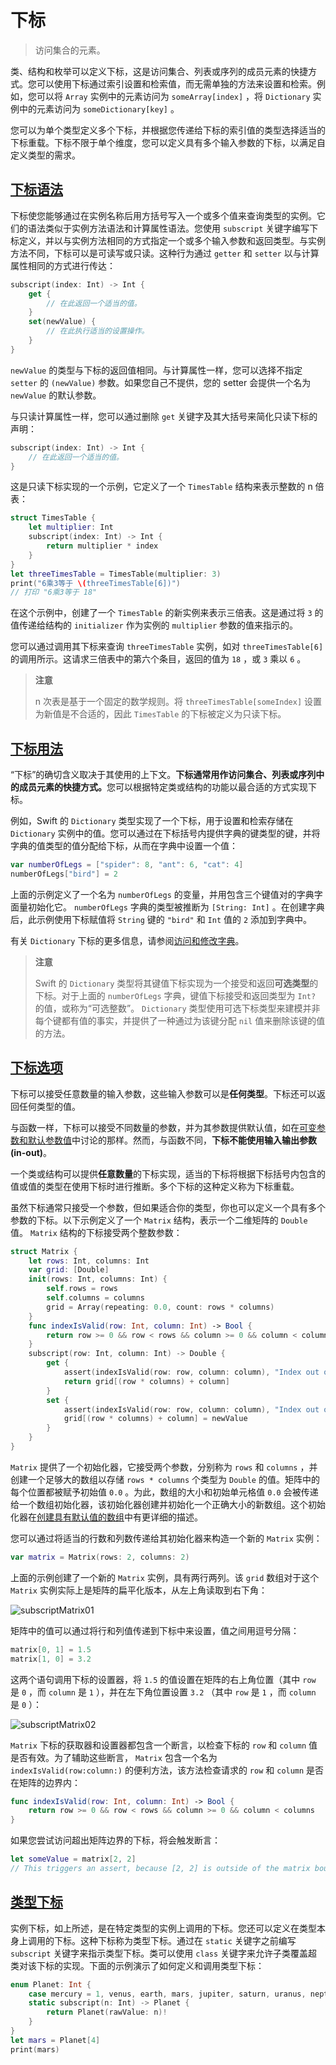 # 下标

> 访问集合的元素。

类、结构和枚举可以定义下标，这是访问集合、列表或序列的成员元素的快捷方式。您可以使用下标通过索引设置和检索值，而无需单独的方法来设置和检索。例如，您可以将 `Array` 实例中的元素访问为 `someArray[index]` ，将 `Dictionary` 实例中的元素访问为 `someDictionary[key]` 。

您可以为单个类型定义多个下标，并根据您传递给下标的索引值的类型选择适当的下标重载。下标不限于单个维度，您可以定义具有多个输入参数的下标，以满足自定义类型的需求。

## [下标语法](https://docs.swift.org/swift-book/documentation/the-swift-programming-language/subscripts#Subscript-Syntax)

下标使您能够通过在实例名称后用方括号写入一个或多个值来查询类型的实例。它们的语法类似于实例方法语法和计算属性语法。您使用 `subscript` 关键字编写下标定义，并以与实例方法相同的方式指定一个或多个输入参数和返回类型。与实例方法不同，下标可以是可读写或只读。这种行为通过 `getter` 和 `setter` 以与计算属性相同的方式进行传达：

```swift
subscript(index: Int) -> Int {
    get {
        // 在此返回一个适当的值。
    }
    set(newValue) {
        // 在此执行适当的设置操作。
    }
}
```

`newValue` 的类型与下标的返回值相同。与计算属性一样，您可以选择不指定 `setter` 的 `(newValue)` 参数。如果您自己不提供，您的 setter 会提供一个名为 `newValue` 的默认参数。

与只读计算属性一样，您可以通过删除 `get` 关键字及其大括号来简化只读下标的声明：

```swift
subscript(index: Int) -> Int {
    // 在此返回一个适当的值。
}
```

这是只读下标实现的一个示例，它定义了一个 `TimesTable` 结构来表示整数的 n 倍表：

```swift
struct TimesTable {
    let multiplier: Int
    subscript(index: Int) -> Int {
        return multiplier * index
    }
}
let threeTimesTable = TimesTable(multiplier: 3)
print("6乘3等于 \(threeTimesTable[6])")
// 打印 "6乘3等于 18"
```

在这个示例中，创建了一个 `TimesTable` 的新实例来表示三倍表。这是通过将 `3` 的值传递给结构的 `initializer` 作为实例的 `multiplier` 参数的值来指示的。

您可以通过调用其下标来查询 `threeTimesTable` 实例，如对 `threeTimesTable[6]` 的调用所示。这请求三倍表中的第六个条目，返回的值为 `18` ，或 `3` 乘以 `6` 。

> **注意**
>
> n 次表是基于一个固定的数学规则。将 `threeTimesTable[someIndex]` 设置为新值是不合适的，因此 `TimesTable` 的下标被定义为只读下标。

## [下标用法](https://docs.swift.org/swift-book/documentation/the-swift-programming-language/subscripts#Subscript-Usage)

“下标”的确切含义取决于其使用的上下文。**下标通常用作访问集合、列表或序列中的成员元素的快捷方式。**&#x60A8;可以根据特定类或结构的功能以最合适的方式实现下标。

例如，Swift 的 `Dictionary` 类型实现了一个下标，用于设置和检索存储在 `Dictionary` 实例中的值。您可以通过在下标括号内提供字典的键类型的键，并将字典的值类型的值分配给下标，从而在字典中设置一个值：

```swift
var numberOfLegs = ["spider": 8, "ant": 6, "cat": 4]
numberOfLegs["bird"] = 2
```

上面的示例定义了一个名为 `numberOfLegs` 的变量，并用包含三个键值对的字典字面量初始化它。 `numberOfLegs` 字典的类型被推断为 `[String: Int]` 。在创建字典后，此示例使用下标赋值将 `String` 键的 `"bird"` 和 `Int` 值的 `2` 添加到字典中。

有关 `Dictionary` 下标的更多信息，请参阅[访问和修改字典](collection-types.md#accessing-and-modifying-a-dictionary)。

> **注意**
>
> Swift 的 `Dictionary` 类型将其键值下标实现为一个接受和返回**可选类型**的下标。对于上面的 `numberOfLegs` 字典，键值下标接受和返回类型为 `Int?` 的值，或称为“可选整数”。 `Dictionary` 类型使用可选下标类型来建模并非每个键都有值的事实，并提供了一种通过为该键分配 `nil` 值来删除该键的值的方法。

## [下标选项](https://docs.swift.org/swift-book/documentation/the-swift-programming-language/subscripts#Subscript-Options)

下标可以接受任意数量的输入参数，这些输入参数可以是**任何类型**。下标还可以返回任何类型的值。

与函数一样，下标可以接受不同数量的参数，并为其参数提供默认值，如在[可变参数和默认参数值](functions.md#variadic-parameters)中讨论的那样。然而，与函数不同，**下标不能使用输入输出参数(in-out)**。

一个类或结构可以提供**任意数量**的下标实现，适当的下标将根据下标括号内包含的值或值的类型在使用下标时进行推断。多个下标的这种定义称为下标重载。

虽然下标通常只接受一个参数，但如果适合你的类型，你也可以定义一个具有多个参数的下标。以下示例定义了一个 `Matrix` 结构，表示一个二维矩阵的 `Double` 值。 `Matrix` 结构的下标接受两个整数参数：

```swift
struct Matrix {
    let rows: Int, columns: Int
    var grid: [Double]
    init(rows: Int, columns: Int) {
        self.rows = rows
        self.columns = columns
        grid = Array(repeating: 0.0, count: rows * columns)
    }
    func indexIsValid(row: Int, column: Int) -> Bool {
        return row >= 0 && row < rows && column >= 0 && column < columns
    }
    subscript(row: Int, column: Int) -> Double {
        get {
            assert(indexIsValid(row: row, column: column), "Index out of range")
            return grid[(row * columns) + column]
        }
        set {
            assert(indexIsValid(row: row, column: column), "Index out of range")
            grid[(row * columns) + column] = newValue
        }
    }
}
```

`Matrix` 提供了一个初始化器，它接受两个参数，分别称为 `rows` 和 `columns` ，并创建一个足够大的数组以存储 `rows * columns` 个类型为 `Double` 的值。矩阵中的每个位置都被赋予初始值 `0.0` 。为此，数组的大小和初始单元格值 `0.0` 会被传递给一个数组初始化器，该初始化器创建并初始化一个正确大小的新数组。这个初始化器在[创建具有默认值的数组](collection-types/#创建具有默认值的数组)中有更详细的描述。

您可以通过将适当的行数和列数传递给其初始化器来构造一个新的 `Matrix` 实例：

```swift
var matrix = Matrix(rows: 2, columns: 2)
```

上面的示例创建了一个新的 `Matrix` 实例，具有两行两列。该 `grid` 数组对于这个 `Matrix` 实例实际上是矩阵的扁平化版本，从左上角读取到右下角：

![subscriptMatrix01](https://docs.swift.org/swift-book/images/org.swift.tspl/subscriptMatrix01@2x.png)

矩阵中的值可以通过将行和列值传递到下标中来设置，值之间用逗号分隔：

```swift
matrix[0, 1] = 1.5
matrix[1, 0] = 3.2
```

这两个语句调用下标的设置器，将 `1.5` 的值设置在矩阵的右上角位置（其中 `row` 是 `0` ，而 `column` 是 `1` ），并在左下角位置设置 `3.2` （其中 `row` 是 `1` ，而 `column` 是 `0` ）：

![subscriptMatrix02](https://docs.swift.org/swift-book/images/org.swift.tspl/subscriptMatrix02@2x.png)

`Matrix` 下标的获取器和设置器都包含一个断言，以检查下标的 `row` 和 `column` 值是否有效。为了辅助这些断言， `Matrix` 包含一个名为 `indexIsValid(row:column:)` 的便利方法，该方法检查请求的 `row` 和 `column` 是否在矩阵的边界内：

```swift
func indexIsValid(row: Int, column: Int) -> Bool {
    return row >= 0 && row < rows && column >= 0 && column < columns
}
```

如果您尝试访问超出矩阵边界的下标，将会触发断言：

```swift
let someValue = matrix[2, 2]
// This triggers an assert, because [2, 2] is outside of the matrix bounds.
```

## [类型下标](https://docs.swift.org/swift-book/documentation/the-swift-programming-language/subscripts#Type-Subscripts)

实例下标，如上所述，是在特定类型的实例上调用的下标。您还可以定义在类型本身上调用的下标。这种下标称为类型下标。通过在 `static` 关键字之前编写 `subscript` 关键字来指示类型下标。类可以使用 `class` 关键字来允许子类覆盖超类对该下标的实现。下面的示例演示了如何定义和调用类型下标：

```swift
enum Planet: Int {
    case mercury = 1, venus, earth, mars, jupiter, saturn, uranus, neptune
    static subscript(n: Int) -> Planet {
        return Planet(rawValue: n)!
    }
}
let mars = Planet[4]
print(mars)
```
